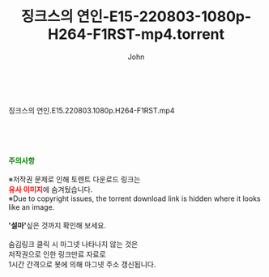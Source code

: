 ﻿---
layout: post
title:  "징크스의 연인-E15-220803-1080p-H264-F1RST-mp4.torrent"
author: John
categories: [ 드라마 ]
tags: [  ]
image:  
description: "징크스의 연인-E15-220803-1080p-H264-F1RST-mp4 torrent 정보 공유"
toc: true
toc_sticky: true
---

<br>
<div class="view-img">
<a class="view_image" href="https://torrentmobile59.com/bbs/view_image.php?fn=%2Fdata%2Ffile%2Fdrama%2F3735182707_ICsYfZTM_b6fb19d5605646652a785805b9bc998d31d47133.jpg" target="_blank"><img alt="" class="img-tag" content="https://torrentmobile59.com/data/file/drama/3735182707_ICsYfZTM_b6fb19d5605646652a785805b9bc998d31d47133.jpg" itemprop="image" src="https://torrentmobile59.com/data/file/drama/thumb-3735182707_ICsYfZTM_b6fb19d5605646652a785805b9bc998d31d47133_835x2212.jpg"/></a></div><div class="view-content" itemprop="description">
<p>징크스의 연인.E15.220803.1080p.H264-F1RST.mp4<br/></p> </div>
    
<br><br><br>
<p data-ke-size="size16"><b><span style="color: green;">주의사항</span></b><br /><br />※저작권 문제로 인해 토렌트 다운로드 링크는<br /><b><span style="color: red;">유사 이미지</span></b>에 숨겨뒀습니다.<br />※Due to copyright issues, the torrent download link is hidden where it looks like an image.<br /><br /><b>'설마'</b>싶은 것까지 확인해 보세요.<br /><br />숨김링크 클릭 시 마그넷 나타나지 않는 것은<br />저작권으로 인한 링크만료 자료로<br />1시간 간격으로 봇에 의해 마그넷 주소 갱신됩니다.</p>
